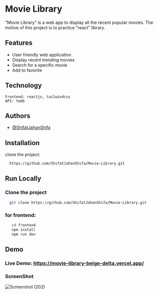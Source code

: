 
# Movie Library

"Movie Library" is a web app to display all the recent popular movies. The motive of this project is to practice "react" library.

## Features

- User friendly web application
- Display recent trending movies
- Search for a specific movie
- Add to favorite


## Technology

```
Frontend: reactjs, tailwindcss
API: tmdb
```



## Authors

- [@ShifatJahanShifa](https://www.github.com/ShifatJahanShifa)


## Installation

clone the project:  

```bash
  https://github.com/ShifatJahanShifa/Movie-Library.git
```

## Run Locally


### Clone the project

```bash
  git clone https://github.com/ShifatJahanShifa/Movie-Library.git
```

### for frontend:

```bash
   cd frontend
   npm install
   npm run dev
```


## Demo

### Live Demo: https://movie-library-beige-delta.vercel.app/

### ScreenShot

![Screenshot (202)](https://github.com/user-attachments/assets/f2dfe2d1-52fc-4a60-bd5c-6eca0b07b898)

